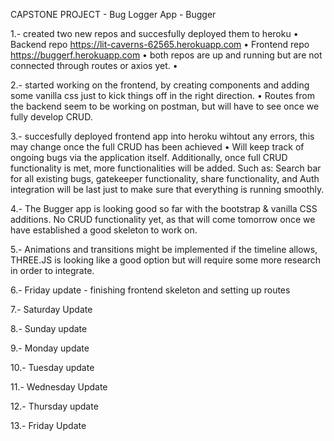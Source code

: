 CAPSTONE PROJECT - Bug Logger App - Bugger

1.- created two new repos and succesfully deployed them to heroku
    • Backend repo https://lit-caverns-62565.herokuapp.com
    • Frontend repo https://buggerf.herokuapp.com
        • both repos are up and running but are not connected through routes or axios yet.
        •

2.- started working on the frontend, by creating components and adding some vanilla css just to kick things off in the right direction. 
    • Routes from the backend seem to be working on postman, but will have to see once we fully develop CRUD.

3.- succesfully deployed frontend app into heroku wihtout any errors, this may change once the full CRUD has been achieved
    • Will keep track of ongoing bugs via the application itself. Additionally, once full CRUD functionality is met, more functionalities will be added. Such as: Search bar for all existing bugs, gatekeeper functionality, share functionality, and Auth integration will be last just to make sure that everything is running smoothly. 

4.- The Bugger app is looking good so far with the bootstrap & vanilla CSS additions. No CRUD functionality yet, as that will come tomorrow once we have established a good skeleton to work on. 

5.- Animations and transitions might be implemented if the timeline allows, THREE.JS is looking like a good option but will require some more research in order to integrate. 

6.- Friday update - finishing frontend skeleton and setting up routes

7.- Saturday Update

8.- Sunday update

9.- Monday update

10.- Tuesday update

11.- Wednesday Update

12.- Thursday update

13.- Friday Update